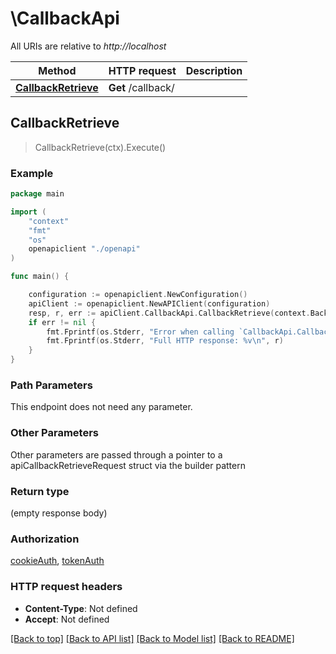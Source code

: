 # \CallbackApi

All URIs are relative to *http://localhost*

Method | HTTP request | Description
------------- | ------------- | -------------
[**CallbackRetrieve**](CallbackApi.md#CallbackRetrieve) | **Get** /callback/ | 



## CallbackRetrieve

> CallbackRetrieve(ctx).Execute()





### Example

```go
package main

import (
    "context"
    "fmt"
    "os"
    openapiclient "./openapi"
)

func main() {

    configuration := openapiclient.NewConfiguration()
    apiClient := openapiclient.NewAPIClient(configuration)
    resp, r, err := apiClient.CallbackApi.CallbackRetrieve(context.Background()).Execute()
    if err != nil {
        fmt.Fprintf(os.Stderr, "Error when calling `CallbackApi.CallbackRetrieve``: %v\n", err)
        fmt.Fprintf(os.Stderr, "Full HTTP response: %v\n", r)
    }
}
```

### Path Parameters

This endpoint does not need any parameter.

### Other Parameters

Other parameters are passed through a pointer to a apiCallbackRetrieveRequest struct via the builder pattern


### Return type

 (empty response body)

### Authorization

[cookieAuth](../README.md#cookieAuth), [tokenAuth](../README.md#tokenAuth)

### HTTP request headers

- **Content-Type**: Not defined
- **Accept**: Not defined

[[Back to top]](#) [[Back to API list]](../README.md#documentation-for-api-endpoints)
[[Back to Model list]](../README.md#documentation-for-models)
[[Back to README]](../README.md)

